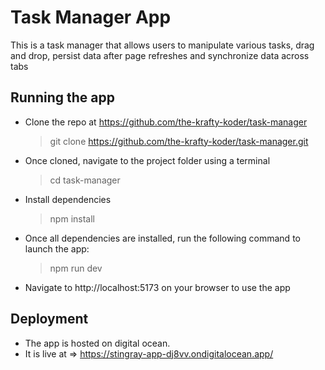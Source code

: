 # Task Manager App

This is a task manager that allows users to manipulate various tasks, drag and drop, persist data after page refreshes and synchronize data across tabs

## Running the app

- Clone the repo at https://github.com/the-krafty-koder/task-manager
  > git clone https://github.com/the-krafty-koder/task-manager.git
- Once cloned, navigate to the project folder using a terminal
  > cd task-manager
- Install dependencies
  > npm install
- Once all dependencies are installed, run the following command to
  launch the app:
  > npm run dev
- Navigate to http://localhost:5173 on your browser to use the app

## Deployment

- The app is hosted on digital ocean.
- It is live at => https://stingray-app-dj8vv.ondigitalocean.app/
